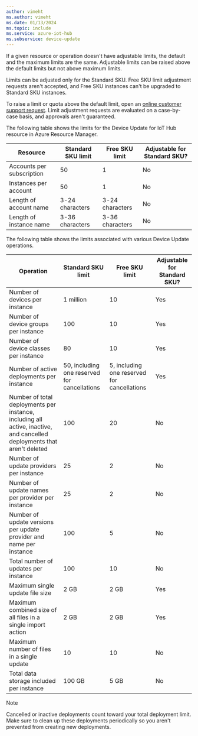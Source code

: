 ```yaml
---
author: vimeht
ms.author: vimeht
ms.date: 01/13/2024
ms.topic: include
ms.service: azure-iot-hub
ms.subservice: device-update
---
```


If a given resource or operation doesn't have adjustable limits, the default and the maximum limits are the same. Adjustable limits can be raised above the default limits but not above maximum limits.

Limits can be adjusted only for the Standard SKU. Free SKU limit adjustment requests aren't accepted, and Free SKU instances can't be upgraded to Standard SKU instances.

To raise a limit or quota above the default limit, open an [online customer support request](https://azure.microsoft.com/support/options/). Limit adjustment requests are evaluated on a case-by-case basis, and approvals aren't guaranteed.

The following table shows the limits for the Device Update for IoT Hub resource in Azure Resource Manager.

| Resource |  Standard SKU limit | Free SKU limit | Adjustable for Standard SKU? |
| --- | --- | --- | --- | 
| Accounts per subscription | 50 | 1 | No |
| Instances per account | 50 | 1 | No |
| Length of account name | 3-24 characters | 3-24 characters | No |
| Length of instance name | 3-36 characters | 3-36 characters | No |

The following table shows the limits associated with various Device Update operations.

| Operation | Standard SKU limit | Free SKU limit | Adjustable for Standard SKU? |
| --- | --- | --- | --- |
| Number of devices per instance | 1 million | 10 | Yes |
| Number of device groups per instance | 100 | 10 | Yes |
| Number of device classes per instance | 80 | 10 | Yes |
| Number of active deployments per instance | 50, including one reserved for cancellations | 5, including one reserved for cancellations | Yes |
| Number of total deployments per instance, including all active, inactive, and cancelled deployments that aren't deleted | 100 | 20 | No |
| Number of update providers per instance | 25 | 2 | No |
| Number of update names per provider per instance | 25 | 2 | No |
| Number of update versions per update provider and name per instance | 100 | 5 | No |
| Total number of updates per instance | 100 | 10 | No |
| Maximum single update file size | 2 GB | 2 GB | Yes |
| Maximum combined size of all files in a single import action | 2 GB | 2 GB | Yes |
| Maximum number of files in a single update | 10 | 10 | No |
| Total data storage included per instance | 100 GB | 5 GB | No |

> [!NOTE]
> Cancelled or inactive deployments count toward your total deployment limit. Make sure to clean up these deployments periodically so you aren't prevented from creating new deployments.
